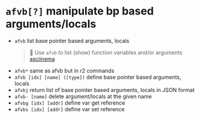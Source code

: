 <!-- TITLE: afvb -->

#  `afvb[?]`   manipulate bp based arguments/locals

- `afvb`   list base pointer based arguments, locals
	> :rocket: Use `afvb` to list (show) function variables and/or arguments [asciinema](https://asciinema.org/a/2IboiFYKwfIdCBJv56NswcL2u)
- `afvb*`   same as afvb but in r2 commands
- `afvb [idx] [name] ([type])`   define base pointer based arguments, locals
- `afvbj`   return list of base pointer based arguments, locals in JSON format
- `afvb- [name]`   delete argument/locals at the given name
- `afvbg [idx] [addr]`   define var get reference
- `afvbs [idx] [addr]`   define var set reference

<p hidden>afvb afvb afvb* afvbj afvb- afvbg afvbs</p>
